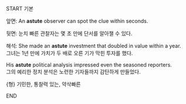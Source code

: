 START
기본

앞면:
An **astute** observer can spot the clue within seconds.

뒷면:
눈치 빠른 관찰자는 몇 초 만에 단서를 알아챌 수 있다.

해석:
She made an **astute** investment that doubled in value within a year.  
그녀는 1년 만에 가치가 두 배로 오른 기가 막힌 투자를 했다.

His **astute** political analysis impressed even the seasoned reporters.  
그의 예리한 정치 분석은 노련한 기자들까지 감탄하게 만들었다.

{형} 기민한, 통찰력 있는, 약삭빠른
<!--ID: 1746271863344-->
END